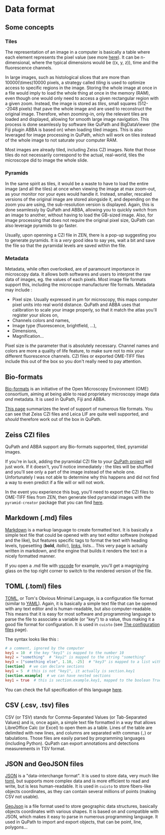 # Data format

## Some concepts
### Tiles
The representation of an image in a computer is basically a table where each element represents the pixel value (see more [here](https://bioimagebook.github.io/chapters/1-concepts/1-images_and_pixels/images_and_pixels.html)). It can be n-dimensional, where the typical dimensions would be \((x, y, z)\), time and the fluorescence channels.

In large images, such as histological slices that are more than 10000\(\times\)10000 pixels, a strategy called *tiling* is used to optimize access to specific regions in the image. Storing the whole image at once in a file would imply to load the whole thing at once in the memory (RAM), even though one would only need to access a given rectangular region with a given zoom. Instead, the image is stored as *tiles*, small squares (512--2048 pixels) that pave the whole image and are used to reconstruct the original image. Therefore, when zooming-in, only the relevant tiles are loaded and displayed, allowing for smooth large image navigation. This process is done seamlessly by software like QuPath and BigDataViewer (the Fiji plugin ABBA is based on) when loading tiled images. This is also leveraged for image processing in QuPath, which will work on tiles instead of the whole image to not saturate your computer RAM.

Most images are already tiled, including Zeiss CZI images. Note that those tiles do not necessarily correspond to the actual, real-world, tiles the microscope did to image the whole slide.

### Pyramids
In the same spirit as tiles, it would be a waste to have to load the entire image (and all the tiles) at once when viewing the image at max zoom-out, as your monitor nor your eyes would handle it. Instead, smaller, rescaled versions of the original image are stored alongside it, and depending on the zoom you are using, the sub-resolution version is displayed. Again, this is done seamlessly by QuPath and ABBA, allowing you to quickly switch from an image to another, without having to load the GB-sized image. Also, for image processing that does not require the original pixel size, QuPath can also leverage pyramids to go faster.

Usually, upon openning a CZI file in ZEN, there is a pop-up suggesting you to generate pyramids. It is a *very* good idea to say yes, wait a bit and save the file so that the pyramidal levels are saved within the file.

### Metadata
Metadata, while often overlooked, are of paramount importance in microscopy data. It allows both softwares and users to interpret the raw data of images, eg. the values of each pixels. Most image file formats support this, including the microcope manufacturer file formats. Metadata may include :

- Pixel size. Usually expressed in µm for microscopy, this maps computer pixel units into real world distance. QuPath and ABBA uses that calibration to scale your image properly, so that it match the atlas you'll register your slices on,
- Channels colors and names,
- Image type (fluorescence, brightfield, ...),
- Dimensions,
- Magnification...

Pixel size is *the* parameter that is absolutely necessary. Channel names and colors are more a quality of life feature, to make sure not to mix your different fluorescence channels. CZI files or exported OME-TIFF files include this out of the box so you don't really need to pay attention.

## Bio-formats
[Bio-formats](https://www.openmicroscopy.org/bio-formats/) is an initiative of the Open Microscopy Environment (OME) consortium, aiming at being able to read proprietary microscopy image data *and* metadata. It is used in QuPath, Fiji and ABBA.

[This page](https://bio-formats.readthedocs.io/en/latest/supported-formats.html) summarizes the level of support of numerous file formats. You can see that Zeiss CZI files and Leica LIF are quite well supported, and *should* therefore work out of the box in QuPath.

## Zeiss CZI files
QuPath and ABBA support any Bio-formats supported, tiled, pyramidal images.

If you're in luck, adding the pyramidal CZI file to your [QuPath project](https://qupath.readthedocs.io/en/stable/docs/tutorials/projects.html) will just work. If it doesn't, you'll notice immediately : the tiles will be shuffled and you'll see only a part of the image instead of the whole one. Unfortunately I was not able to determine why this happens and did not find a way to even predict if a file will or will not work.

In the event you experience this bug, you'll need to export the CZI files to OME-TIFF files from ZEN, then generate tiled pyramidal images with the `pyramid-creator` package that you can find [here](https://github.com/TeamNCMC/pyramid-creator).

## Markdown (.md) files
[Markdown](https://en.wikipedia.org/wiki/Markdown) is a markup language to create formatted text. It is basically a simple text file that could be opened with any text editor software (notepad and the like), but features specific tags to format the text with heading levels, typesetting (**bold**, *itallic*), [links](#markdown-md-files), lists... This very page is actually written in markdown, and the engine that builds it renders the text in a nicely formatted manner.

If you open a .md file with [vscode](https://code.visualstudio.com/) for example, you'll get a magnigying glass on the top right corner to switch to the rendered version of the file.

## TOML (.toml) files
[TOML](https://toml.io/en/), or Tom's Obvious Minimal Language, is a configuration file format (similar to [YAML](https://yaml.org/)). Again, it is basically a simple text file that can be opened with any text editor and is human-readable, but also computer-readable. This means that it is easy for most software and programming language to parse the file to associate a variable (or "key") to a value, thus making it a good file format for configuration. It is used in `cuisto` (see [The configuration files](main-configuration-files.md) page).

The syntax looks like this :
```toml
# a comment, ignored by the computer
key1 = 10  # the key "key1" is mapped to the number 10
key2 = "something"  # "key2" is mapped to the string "something"
key3 = ["something else", 1.10, -25]  # "key3" is mapped to a list with 3 elements
[section]  # we can declare sections
key1 = 5  # this is not "key1", it actually is section.key1
[section.example]  # we can have nested sections
key1 = true  # this is section.example.key1, mapped to the boolean True
```

You can check the full specification of this language [here](https://toml.io/en/v1.0.0).

## CSV (.csv, .tsv) files
CSV (or TSV) stands for Comma-Separated Values (or Tab-Separated Values) and is, once again, a simple text file formatted in a way that allows LibreOffice Calc (or Excel) to open them as a table. Lines of the table are delimited with new lines, and columns are separated with commas (`,`) or tabulations. Those files are easily parsed by programming languages (including Python). QuPath can export annotations and detections measurements in TSV format.

## JSON and GeoJSON files
[JSON](https://www.json.org/json-en.html) is a "data-interchange format". It is used to store data, very much like [toml](#toml-toml-files), but supports more complex data and is more efficient to read and write, but is less human-readable. It is used in `cuisto` to store fibers-like objects coordinates, as they can contain several millions of points (making CSV not usable).

[GeoJson](https://geojson.org/) is a file format used to store geographic data structures, basically objects coordinates with various shapes. It is based on and compatible with JSON, which makes it easy to parse in numerous programming language. It used in QuPath to import and export objects, that can be point, line, polygons...